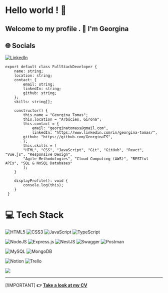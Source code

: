 # Hello world ! :cowboy_hat_face:

## Welcome to my profile . :wave: I'm Georgina

## 🌐 Socials

[![LinkedIn](https://img.shields.io/badge/LinkedIn-%230077B5.svg?logo=linkedin&logoColor=white)](https://linkedin.com/in/georgina-tomas)

    export default class FullStackDeveloper {
        name: string;
        location: string;
        contact: {
            email: string;
            linkedIn: string;
            github: string;
        };
        skills: string[];

        constructor() {
            this.name = "Georgina Tomas";
            this.location = "Arbúcies, Girona";
            this.contact = {
                email: "georginatomass@gmail.com",
                linkedIn: "https://www.linkedin.com/in/georgina-tomas/",
            github: "https://github.com/GeorginaTS",
            };
            this.skills = [
            "HTML", "CSS", "JavaScript", "Git", "GitHub", "React", "Vue.js", "Responsive Design",
            "Agile Methodologies", "Cloud Computing (AWS)", "RESTful APIs", "SQL & NoSQL Databases"
            ];
        }

        displayProfile(): void {
            console.log(this);
        }
     }


# 💻 Tech Stack

![HTML5](https://img.shields.io/badge/html5-%23E34F26.svg?style=for-the-badge&logo=html5&logoColor=white)
![CSS3](https://img.shields.io/badge/css3-%231572B6.svg?style=for-the-badge&logo=css3&logoColor=white)
![JavaScript](https://img.shields.io/badge/javascript-%23323330.svg?style=for-the-badge&logo=javascript&logoColor=%23F7DF1E)
![TypeScript](https://img.shields.io/badge/typescript-%23007ACC.svg?style=for-the-badge&logo=typescript&logoColor=white)

![NodeJS](https://img.shields.io/badge/node.js-6DA55F?style=for-the-badge&logo=node.js&logoColor=white) ![Express.js](https://img.shields.io/badge/express.js-%23404d59.svg?style=for-the-badge&logo=express&logoColor=%2361DAFB) ![NestJS](https://img.shields.io/badge/nestjs-%23E0234E.svg?style=for-the-badge&logo=nestjs&logoColor=white) ![Swagger](https://img.shields.io/badge/-Swagger-%23Clojure?style=for-the-badge&logo=swagger&logoColor=white) ![Postman](https://img.shields.io/badge/Postman-FF6C37?style=for-the-badge&logo=postman&logoColor=white)

![MySQL](https://img.shields.io/badge/mysql-%2300000f.svg?style=for-the-badge&logo=mysql&logoColor=white) ![MongoDB](https://img.shields.io/badge/MongoDB-%234ea94b.svg?style=for-the-badge&logo=mongodb&logoColor=white)

![Notion](https://img.shields.io/badge/Notion-%23000000.svg?style=for-the-badge&logo=notion&logoColor=white) ![Trello](https://img.shields.io/badge/Trello-%23026AA7.svg?style=for-the-badge&logo=Trello&logoColor=white)

![](https://github-readme-stats.vercel.app/api/top-langs/?username=GeorginaTS&theme=dark&hide_border=true&include_all_commits=false&count_private=false&layout=compact)

---

[!IMPORTANT]
    **👉 [Take a look at my CV](cv.md)**